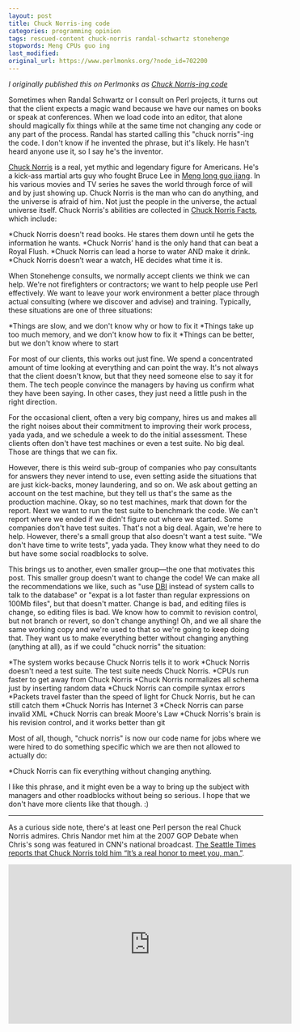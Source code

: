 ```yaml
---
layout: post
title: Chuck Norris-ing code
categories: programming opinion
tags: rescued-content chuck-norris randal-schwartz stonehenge
stopwords: Meng CPUs guo ing
last_modified:
original_url: https://www.perlmonks.org/?node_id=702200
---
```


*I originally published this on Perlmonks as [Chuck Norris-ing code](https://www.perlmonks.org/?node_id=702200)*


Sometimes when Randal Schwartz or I consult on Perl projects, it turns out that the client expects a magic wand because we have our names on books or speak at conferences. When we load code into an editor, that alone should magically fix things while at the same time not changing any code or any part of the process. Randal has started calling this "chuck norris"-ing the code. I don't know if he invented the phrase, but it's likely. He hasn't heard anyone use it, so I say he's the inventor.

<!--more-->

[Chuck Norris](https://chucknorris.com) is a real, yet mythic and legendary figure for Americans. He's a kick-ass martial arts guy who fought Bruce Lee in [Meng long guo jiang](http://www.imdb.com/title/tt0068935/). In his various movies and TV series he saves the world through force of will and by just showing up. Chuck Norris is the man who can do anything, and the universe is afraid of him. Not just the people in the universe, the actual universe itself. Chuck Norris's abilities are collected in [Chuck Norris Facts](https://en.wikipedia.org/wiki/Chuck_Norris_facts), which include:

*Chuck Norris doesn't read books. He stares them down until he gets the information he wants.
*Chuck Norris’ hand is the only hand that can beat a Royal Flush.
*Chuck Norris can lead a horse to water AND make it drink.
*Chuck Norris doesn’t wear a watch, HE decides what time it is.


When Stonehenge  consults, we normally accept clients we think we can help. We're not firefighters or contractors; we want to help people use Perl effectively. We want to leave your work environment a better place through actual consulting (where we discover and advise) and training. Typically, these situations are one of three situations:


*Things are slow, and we don't know why or how to fix it
*Things take up too much memory, and we don't know how to fix it
*Things can be better, but we don't know where to start

For most of our clients, this works out just fine. We spend a concentrated amount of time looking at everything and can point the way. It's not always that the client doesn't know, but that they need someone else to say it for them. The tech people convince the managers by having us confirm what they have been saying. In other cases, they just need a little push in the right direction.

For the occasional client, often a very big company, hires us and makes all the right noises about their commitment to improving their work process, yada yada, and we schedule a week to do the initial assessment. These clients often don't have test machines or even a test suite. No big deal. Those are things that we can fix.

However, there is this weird sub-group of companies who pay consultants for answers they never intend to use, even setting aside the situations that are just kick-backs, money laundering, and so on. We ask about getting an account on the test machine, but they tell us that's the same as the production machine. Okay, so no test machines, mark that down for the report. Next we want to run the test suite to benchmark the code. We can't report where we ended if we didn't figure out where we started. Some companies don't have test suites. That's not a big deal. Again, we're here to help. However, there's a small group that also doesn't want a test suite. "We don't have time to write tests", yada yada. They know what they need to do but have some social roadblocks to solve.


This brings us to another, even smaller group—the one that motivates this post. This smaller group doesn't want to change the code! We can make all the recommendations we like, such as "use [DBI](http://www.metacpan.org/pod/DBI) instead of system calls to talk to the database" or "expat is a lot faster than regular expressions on 100Mb files", but that doesn't matter. Change is bad, and editing files is change, so editing files is bad. We know how to commit to revision control, but not branch or revert, so don't change anything! Oh, and we all share the same working copy and we're used to that so we're going to keep doing that. They want us to make everything better without changing anything (anything at all), as if we could "chuck norris" the situation:

*The system works because Chuck Norris tells it to work
*Chuck Norris doesn't need a test suite. The test suite needs Chuck Norris.
*CPUs run faster to get away from Chuck Norris
*Chuck Norris normalizes all schema just by inserting random data
*Chuck Norris can compile syntax errors
*Packets travel faster than the speed of light for Chuck Norris, but he can still catch them
*Chuck Norris has Internet 3
*Check Norris can parse invalid XML
*Chuck Norris can break Moore's Law
*Chuck Norris's brain is his revision control, and it works better than git


Most of all, though, "chuck norris" is now our code name for jobs where we were hired to do something specific which we are then not allowed to actually do:

*Chuck Norris can fix everything without changing anything.

I like this phrase, and it might even be a way to bring up the subject with managers and other roadblocks without being so serious. I hope that we don't have more clients like that though. :)

---

As a curious side note, there's at least one Perl person the real Chuck Norris admires. Chris Nandor met him at the 2007 GOP Debate when
Chris's song was featured in CNN's national broadcast. [The Seattle Times reports that Chuck Norris told him “It’s a real honor to meet you, man.”](https://www.seattletimes.com/seattle-news/putting-politics-to-music-makes-arlington-man-star-of-the-cnn-youtube-debate/).

<div class="youtube">
<iframe width="560" height="315" src="https://www.youtube.com/embed/Z5_7nWgcSjE" frameborder="0" allow="accelerometer; autoplay; encrypted-media; gyroscope; picture-in-picture" allowfullscreen></iframe>
</div>
